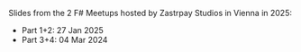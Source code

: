 Slides from the 2 F# Meetups hosted by Zastrpay Studios in Vienna in 2025:
- Part 1+2: 27 Jan 2025
- Part 3+4: 04 Mar 2024
